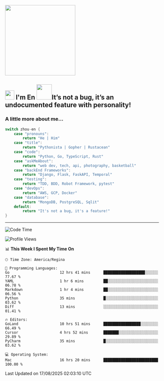 <img align='center' src="https://media.giphy.com/media/GP1TJJSV4Ys1r64q2A/giphy.gif" width="230">

<h2><img src="https://emojis.slackmojis.com/emojis/images/1531849430/4246/blob-sunglasses.gif?1531849430" width="30"/> I'm En <img src="https://media.giphy.com/media/12oufCB0MyZ1Go/giphy.gif" width="50">It’s not a bug, it’s an undocumented feature with personality!</h2>


<!-- <img align='right' src="https://media.giphy.com/media/M9gbBd9nbDrOTu1Mqx/giphy.gif" width="230"> -->


### A little more about me... 
<!--
```javascript
const zhou-en = {
    pronouns: "He" | "Him",
    title: "Pythonista" | "Gopher" | "Rustacean",
    code: ["Python", "Go", "Rust", "TypeScript"],
    askMeAbout: ["web dev", "tech", "app dev", "photography"],
    technologies: {
        backEnd: {
            python: ["Django", "Flask", "FaskAPI"],
            go: []
        },
        scraping: ["selenium", "scrapy", "spider"],
        testing: ["Robot Framework"],
        devOps: ["AWS", "Docker", "GCP", "Nginx"],
        databases: ["mongo", "postgresql", "sqlite"],
        misc: ["Firebase", "Heroku"]
    },
    architecture: ["Event Driven Architecture", "Microservices"],
    currentFocus: ["Temporal", "Rust"],
    funFact: "It's not a bug, it's a feature!"
};
```
  -->

```go
switch zhou-en {
    case "pronouns":
        return "He | Him"
    case "title":
        return "Pythonista | Gopher | Rustacean"
    case "code":
        return "Python, Go, TypeScript, Rust"
    case "askMeAbout":
        return "web dev, tech, api, photography, basketball"
    case "backEnd Frameworks":
        return "Django, Flask, FaskAPI, Temporal"
    case "testing":
        return "TDD, BDD, Robot Framework, pytest"
    case "devOps":
        return "AWS, GCP, Docker"
    case "database":
        return "MongoDB, PostgreSQL, Sqlit"
    default:
        return "It's not a bug, it's a feature!"
}
```




---
<!--START_SECTION:waka-->
![Code Time](http://img.shields.io/badge/Code%20Time-2%2C462%20hrs%2041%20mins-blue)

![Profile Views](http://img.shields.io/badge/Profile%20Views-0-blue)

📊 **This Week I Spent My Time On** 

```text
🕑︎ Time Zone: America/Regina

💬 Programming Languages: 
Go                       12 hrs 41 mins      ███████████████████░░░░░░   77.67 % 
YAML                     1 hr 6 mins         ██░░░░░░░░░░░░░░░░░░░░░░░   06.78 % 
Markdown                 1 hr 4 mins         ██░░░░░░░░░░░░░░░░░░░░░░░   06.56 % 
Python                   35 mins             █░░░░░░░░░░░░░░░░░░░░░░░░   03.62 % 
Diff                     13 mins             ░░░░░░░░░░░░░░░░░░░░░░░░░   01.41 % 

🔥 Editors: 
GoLand                   10 hrs 51 mins      █████████████████░░░░░░░░   66.49 % 
Cursor                   4 hrs 52 mins       ███████░░░░░░░░░░░░░░░░░░   29.89 % 
PyCharm                  35 mins             █░░░░░░░░░░░░░░░░░░░░░░░░   03.62 % 

💻 Operating System: 
Mac                      16 hrs 20 mins      █████████████████████████   100.00 % 
```


 Last Updated on 17/08/2025 02:03:10 UTC
<!--END_SECTION:waka-->
